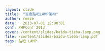 ```yaml
---
layout: slide
title:  "百度贴吧LAMP架构"
author: reeze
date:   2013-07-01 12:00:01
conf: PHPConf 2013
cover: /content/slides/baidu-tieba-lamp.png
file: /content/slides/baidu-tieba-lamp.pdf
tags: 贴吧 LAMP
---
```

